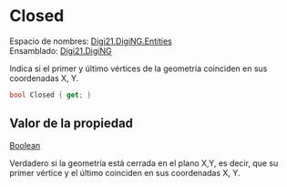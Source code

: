 # Closed

Espacio de nombres: [Digi21.DigiNG.Entities](../../../)  
Ensamblado: [Digi21.DigiNG](../../../../)

Indica si el primer y último vértices de la geometría coinciden en sus coordenadas X, Y.

```csharp
bool Closed { get; }
```

## Valor de la propiedad

[Boolean](https://docs.microsoft.com/en-us/dotnet/api/system.boolean?view=net-5.0)

Verdadero si la geometría está cerrada en el plano X,Y, es decir, que su primer vértice y el último coinciden en sus coordenadas X, Y.

